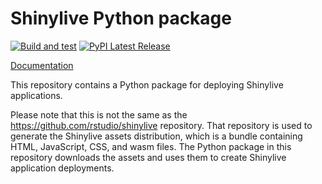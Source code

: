 Shinylive Python package
========================

[![Build and test](https://github.com/rstudio/py-shinylive/actions/workflows/build.yml/badge.svg)](https://github.com/rstudio/py-shinylive/actions/)
[![PyPI Latest Release](https://img.shields.io/pypi/v/shinylive.svg)](https://pypi.org/project/shinylive/)

[Documentation](https://shiny.rstudio.com/py/docs/shinylive.html)

This repository contains a Python package for deploying Shinylive applications.

Please note that this is not the same as the https://github.com/rstudio/shinylive repository. That repository is used to generate the Shinylive assets distribution, which is a bundle containing HTML, JavaScript, CSS, and wasm files. The Python package in this repository downloads the assets and uses them to create Shinylive application deployments.
